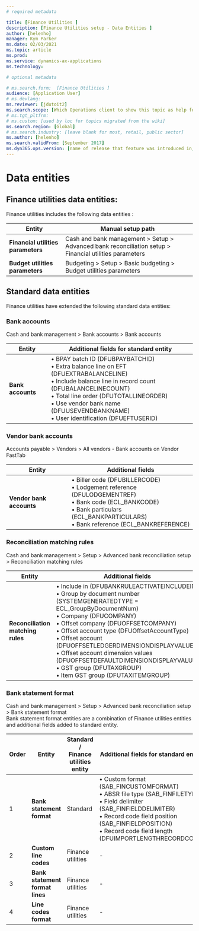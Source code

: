```yaml
---
# required metadata

title: [Finance Utilities ]
description: [Finance Utilities setup - Data Entities ]
author: [helenho]
manager: Kym Parker
ms.date: 02/03/2021
ms.topic: article
ms.prod: 
ms.service: dynamics-ax-applications
ms.technology: 

# optional metadata

# ms.search.form:  [Finance Utilities ]
audience: [Application User]
# ms.devlang: 
ms.reviewer: [jdutoit2]
ms.search.scope: [Which Operations client to show this topic as help for, to be set by content strategist, see list here: https://microsoft.sharepoint.com/teams/DynDoc/_layouts/15/WopiFrame.aspx?sourcedoc={23419e1c-eb64-42e9-aa9b-79875b428718}&action=edit&wd=target%28Core%20Dynamics%20AX%20CP%20requirements%2Eone%7C4CC185C0%2DEFAA%2D42CD%2D94B9%2D8F2A45E7F61A%2FVersions%20list%20for%20docs%20topics%7CC14BE630%2D5151%2D49D6%2D8305%2D554B5084593C%2F%29]
# ms.tgt_pltfrm: 
# ms.custom: [used by loc for topics migrated from the wiki]
ms.search.region: [Global]
# ms.search.industry: [leave blank for most, retail, public sector]
ms.author: [helenho]
ms.search.validFrom: [September 2017]
ms.dyn365.ops.version: [name of release that feature was introduced in, see list here: https://microsoft.sharepoint.com/teams/DynDoc/_layouts/15/WopiFrame.aspx?sourcedoc={23419e1c-eb64-42e9-aa9b-79875b428718}&action=edit&wd=target%28Core%20Dynamics%20AX%20CP%20requirements%2Eone%7C4CC185C0%2DEFAA%2D42CD%2D94B9%2D8F2A45E7F61A%2FVersions%20list%20for%20docs%20topics%7CC14BE630%2D5151%2D49D6%2D8305%2D554B5084593C%2F%29]
---
```


# Data entities

## Finance utilities data entities:
Finance utilities includes the following data entities :

| **Entity**                            | **Manual setup path**   |
|-|-|
|  **Financial utilities parameters**   | Cash and bank management > Setup > Advanced bank reconciliation setup > Financial utilities parameters |
|  **Budget utilities parameters**      | Budgeting > Setup > Basic budgeting > Budget utilities parameters  |

## Standard data entities
Finance utilities have extended the following standard data entities:

### Bank accounts
Cash and bank management > Bank accounts > Bank accounts

| **Entity**                          | **Additional fields for standard entity**                
|-                                    |-                        
| **Bank accounts**                   | • BPAY batch ID (DFUBPAYBATCHID) <br> •	Extra balance line on EFT (DFUEXTRABALANCELINE) <br> • Include balance line in record count (DFUBALANCELINECOUNT) <br> • Total line order (DFUTOTALLINEORDER) <br> • Use vendor bank name (DFUUSEVENDBANKNAME) <br> • User identification (DFUEFTUSERID)

### Vendor bank accounts
Accounts payable > Vendors > All vendors - Bank accounts on Vendor FastTab

| **Entity**                          | **Additional fields**                     
|-                                    |-                                          
| **Vendor bank accounts**            | • Biller code (DFUBILLERCODE) <br> • Lodgement reference (DFULODGEMENTREF) <br> • Bank code (ECL_BANKCODE) <br> • Bank particulars (ECL_BANKPARTICULARS) <br> • Bank reference (ECL_BANKREFERENCE)  

### Reconciliation matching rules
Cash and bank management > Setup > Advanced bank reconciliation setup > Reconciliation matching rules

| **Entity**                          | **Additional fields**                     
|-                                    |-  
| **Reconciliation matching rules**   | • Include in (DFUBANKRULEACTIVATEINCLUDEIN) <br> •	Group by document number (SYSTEMGENERATEDTYPE = ECL_GroupByDocumentNum) <br> • Company (DFUCOMPANY) <br> •	Offset company (DFUOFFSETCOMPANY) <br> •	Offset account type (DFUOffsetAccountType) <br> •	Offset account (DFUOFFSETLEDGERDIMENSIONDISPLAYVALUE) <br> •	Offset account dimension values (DFUOFFSETDEFAULTDIMENSIONDISPLAYVALUE) <br> •	GST group (DFUTAXGROUP) <br> •	Item GST group (DFUTAXITEMGROUP) | 

### Bank statement format
Cash and bank management > Setup > Advanced bank reconciliation setup > Bank statement format <br> 
Bank statement format entities are a combination of Finance utilities entities and additional fields added to standard entity. 

| **Order** | **Entity**                          | **Standard / Finance <br> utilities entity**   | **Additional fields for standard entity**                     |
|-          |-                                    |-                                          |-
| 1         | **Bank statement format**           | Standard                                  |  • Custom format (SAB_FINCUSTOMFORMAT) <br> • ABSR file type (SAB_FINFILETYPE) <br> • Field delimiter (SAB_FINFIELDDELIMITER) <br> •  Record code field position (SAB_FINFIELDPOSITION) <br> • Record code field length (DFUIMPORTLENGTHRECORDCODE) |
| 2         | **Custom line codes**               | Finance utilities                         | - 
| 3         | **Bank statement format lines**     | Finance utilities                         | - 
| 4         | **Line codes format**               | Finance utilities                         | - 
